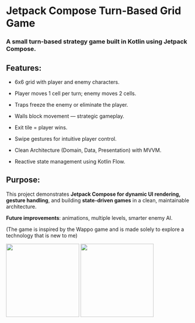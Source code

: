 # Jetpack Compose Turn-Based Grid Game

### A small turn-based strategy game built in **Kotlin** using **Jetpack Compose**.

## **Features:**

* 6x6 grid with player and enemy characters.

* Player moves 1 cell per turn; enemy moves 2 cells.

* Traps freeze the enemy or eliminate the player.

* Walls block movement — strategic gameplay.

* Exit tile = player wins.

* Swipe gestures for intuitive player control.

* Clean Architecture (Domain, Data, Presentation) with MVVM.

* Reactive state management using Kotlin Flow.

## **Purpose:**
This project demonstrates **Jetpack Compose for dynamic UI rendering, gesture handling**, and building **state-driven games** in a clean, maintainable architecture.

**Future improvements**: animations, multiple levels, smarter enemy AI.

(The game is inspired by the Wappo game and is made solely to explore a technology that is new to me)

<img src="https://github.com/CNJerry-IvanovVyacheslav/Wappo_game/blob/master/photo_2025-09-17_12-29-48.jpg" width="200">    <img src="https://github.com/CNJerry-IvanovVyacheslav/Wappo_game/blob/master/photo_2025-09-17_12-29-48%20(2).jpg" width="200">
